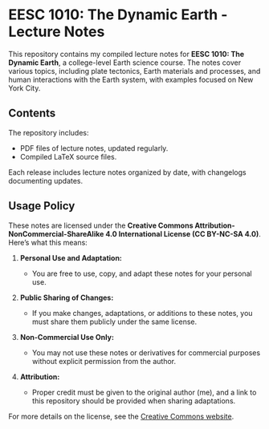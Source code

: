 # EESC 1010: The Dynamic Earth - Lecture Notes

This repository contains my compiled lecture notes for **EESC 1010: The Dynamic Earth**, a college-level Earth science course. The notes cover various topics, including plate tectonics, Earth materials and processes, and human interactions with the Earth system, with examples focused on New York City.

## Contents
The repository includes:
- PDF files of lecture notes, updated regularly.
- Compiled LaTeX source files.

Each release includes lecture notes organized by date, with changelogs documenting updates.

## Usage Policy

These notes are licensed under the **Creative Commons Attribution-NonCommercial-ShareAlike 4.0 International License (CC BY-NC-SA 4.0)**. Here’s what this means:

1. **Personal Use and Adaptation:**  
   - You are free to use, copy, and adapt these notes for your personal use.

2. **Public Sharing of Changes:**  
   - If you make changes, adaptations, or additions to these notes, you must share them publicly under the same license.

3. **Non-Commercial Use Only:**  
   - You may not use these notes or derivatives for commercial purposes without explicit permission from the author.

4. **Attribution:**  
   - Proper credit must be given to the original author (me), and a link to this repository should be provided when sharing adaptations.

For more details on the license, see the [Creative Commons website](https://creativecommons.org/licenses/by-nc-sa/4.0/).
